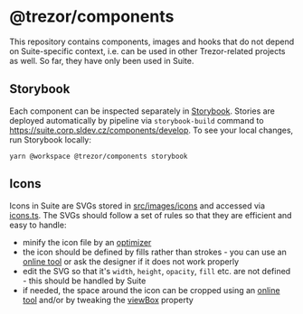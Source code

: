 # @trezor/components

This repository contains components, images and hooks that do not depend on Suite-specific context, i.e. can be used in other Trezor-related projects as well. So far, they have only been used in Suite.

## Storybook

Each component can be inspected separately in [Storybook](https://storybook.js.org/). Stories are deployed automatically by pipeline via `storybook-build` command to https://suite.corp.sldev.cz/components/develop. To see your local changes, run Storybook locally:

`yarn @workspace @trezor/components storybook`

## Icons

Icons in Suite are SVGs stored in [src/images/icons](./src/images/icons) and accessed via [icons.ts](./src/components/Icon/icons.ts). The SVGs should follow a set of rules so that they are efficient and easy to handle:

-   minify the icon file by an [optimizer](https://iconly.io/tools/svg-cleaner)
-   the icon should be defined by fills rather than strokes - you can use an [online tool](https://iconly.io/tools/svg-convert-stroke-to-fill) or ask the designer if it does not work properly
-   edit the SVG so that it's `width`, `height`, `opacity`, `fill` etc. are not defined - this should be handled by Suite
-   if needed, the space around the icon can be cropped using an [online tool](https://svgcrop.com/) and/or by tweaking the [viewBox](https://developer.mozilla.org/en-US/docs/Web/SVG/Attribute/viewBox) property
